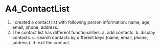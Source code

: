 # A4_ContactList
1. I created a contact list with following person information:
   name, age, email, phone, address.
2. The contact list has different functionalities:
   a. add contacts.
   b. display contacts.
   c. search contacts by different keys (name, email, phone, address).
   d. exit the contact.
